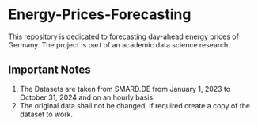 # Energy-Prices-Forecasting
This repository is dedicated to forecasting day-ahead energy prices of Germany. The project is part of an academic data science research.

## Important Notes
1. The Datasets are taken from SMARD.DE from January 1, 2023 to October 31, 2024 and on an hourly basis.
2. The original data shall not be changed, if required create a copy of the dataset to work.
